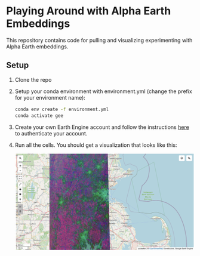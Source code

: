 # Playing Around with Alpha Earth Embeddings

This repository contains code for pulling and visualizing experimenting with Alpha Earth embeddings. 

## Setup
1. Clone the repo 
2. Setup your conda environment with environment.yml (change the prefix for your environment name):
   ```bash
   conda env create -f environment.yml
   conda activate gee
   ```
3. Create your own Earth Engine account and follow the instructions [here](https://developers.google.com/earth-engine/guides/python_install) to authenticate your account.
4. Run all the cells. You should get a visualization that looks like this:

   ![Boston Embeddings](boston.png)
